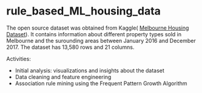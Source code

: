 # rule_based_ML_housing_data
The open source dataset was obtained from Kaggle(
[Melbourne Housing Dataset](https://www.kaggle.com/dansbecker/melbourne-housing-snapshot)).
It contains information about different property types sold in Melbourne and the surounding areas between January 2016 and December 2017. The dataset has 13,580 rows and 21 columns. 

Activities:

 * Initial analysis: visualizations and insights about the dataset
 * Data cleaning and feature engineering
 * Association rule mining using the Frequent Pattern Growth Algorithm
